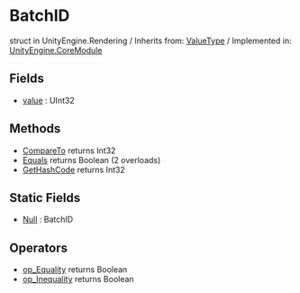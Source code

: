 # BatchID
struct in UnityEngine.Rendering
 / Inherits from: <a href="https://docs.unity3d.com/6000.1/Documentation/ScriptReference/ValueType.html">ValueType</a> / Implemented in: <a href="https://docs.unity3d.com/6000.1/Documentation/ScriptReference/UnityEngine.CoreModule.html">UnityEngine.CoreModule</a>

## Fields
- <a href="https://docs.unity3d.com/6000.1/Documentation/ScriptReference/BatchID-value.html">value</a> : UInt32

## Methods
- <a href="https://docs.unity3d.com/6000.1/Documentation/ScriptReference/BatchID.CompareTo.html">CompareTo</a> returns Int32
- <a href="https://docs.unity3d.com/6000.1/Documentation/ScriptReference/BatchID.Equals.html">Equals</a> returns Boolean (2 overloads)
- <a href="https://docs.unity3d.com/6000.1/Documentation/ScriptReference/BatchID.GetHashCode.html">GetHashCode</a> returns Int32

## Static Fields
- <a href="https://docs.unity3d.com/6000.1/Documentation/ScriptReference/BatchID-Null.html">Null</a> : BatchID

## Operators
- <a href="https://docs.unity3d.com/6000.1/Documentation/ScriptReference/BatchID.op_Equality.html">op_Equality</a> returns Boolean
- <a href="https://docs.unity3d.com/6000.1/Documentation/ScriptReference/BatchID.op_Inequality.html">op_Inequality</a> returns Boolean
